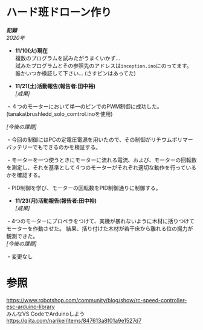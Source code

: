 # ハード班ドローン作り  
***記録***  
*2020年*  
- **11/10(火)現在**  
複数のプログラムを試みたがうまくいかず...  
試みたプログラムとその参照先のアドレスは`inception.ino`にのってます。  
誰かいつか検証して下さい... (さすピンはあってた)  
  
 - **11/21(土)活動報告(報告者:田中裕)**  
 *[成果]*    
  
・４つのモーターにおいて単一のピンでのPWM制御に成功した。(tanaka\brushledd_solo_comtrol.inoを使用)　  

*[今後の課題]*    
  
・今回の制御にはPCの定電圧電源を用いたので、その制御がリチウムポリマーバッテリーでもできるのかを検証する。    
  
・モーターを一つ使うときにモーターに流れる電流、および、モーターの回転数を測定し、それを基準として４つのモーターがそれぞれ適切な動作を行っているかを確認する。   
 
・PID制御を学び、モーターの回転数をPID制御通りに制御する。  
  

- **11/23(月)活動報告(報告者:田中裕)**    
*[成果]*  
  
・4つのモーターにプロペラをつけて、実機が暴れないように木材に括りつけてモーターを作動させた。 結果、括り付けた木材が若干床から離れる位の揚力が観測できた。    
*[今後の課題]*  
  
・変更なし
# 参照  
https://www.robotshop.com/community/blog/show/rc-speed-controller-esc-arduino-library  
みんなVS CodeでArduinoしよう  
https://qiita.com/narikei/items/847613a8f01a9e1527d7